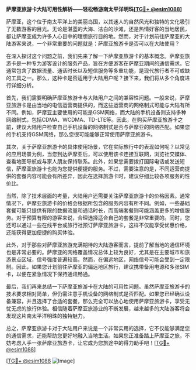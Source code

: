 **萨摩亚旅游卡大陆可用性解析——轻松畅游南太平洋明珠[[TG💪+ @esim1088](https://t.me/s/esim1088)]**

萨摩亚，这个位于南太平洋上的美丽岛国，以其迷人的自然风光和独特的文化吸引了无数游客的目光。无论是湛蓝的大海、洁白的沙滩，还是热情好客的当地居民，都让萨摩亚成为许多人心目中的理想旅行目的地。然而，对于计划前往萨摩亚的大陆游客来说，一个非常重要的问题就是：萨摩亚旅游卡是否可以在大陆使用？

在深入探讨这个问题之前，我们先来了解一下萨摩亚旅游卡的基本概念。萨摩亚旅游卡是一种专为游客设计的服务产品，旨在方便游客在萨摩亚期间的通信需求。它通常包含了数据流量、通话时长以及短信服务等多重功能，是现代旅行者不可或缺的工具之一。那么，这种卡是否适用于大陆用户呢？接下来，我们将从多个角度进行详细分析。

首先，我们需要明确萨摩亚旅游卡与大陆用户之间的兼容性问题。一般来说，萨摩亚旅游卡是由当地的电信运营商提供的，而这些运营商的网络制式可能与大陆有所不同。例如，萨摩亚主要使用的可能是GSM网络，而大陆的手机设备则支持多种网络制式，包括CDMA、WCDMA、TD-LTE等。因此，在购买萨摩亚旅游卡之前，建议大陆用户检查自己手机设备的网络制式是否与萨摩亚的网络匹配。如果您的手机支持GSM网络，那么您很可能能够正常使用萨摩亚旅游卡。

其次，关于萨摩亚旅游卡的具体使用场景，它在实际旅行中的表现如何呢？以常见的应用场景为例，当您到达萨摩亚后，可以使用该卡连接互联网，浏览社交媒体、查看地图导航或与家人朋友保持联系。此外，如果您需要拨打国际电话或发送短信，萨摩亚旅游卡也能为您提供便捷的服务。不过，需要注意的是，不同运营商提供的套餐内容可能会有所差异，因此在选择旅游卡时，建议仔细比较各项服务的性价比。

当然，除了技术层面的考量，大陆用户还需要关注萨摩亚旅游卡的价格因素。通常情况下，萨摩亚旅游卡的价格会根据所包含的服务内容有所不同。例如，一些基础套餐可能只提供有限的数据流量和通话时长，而高端套餐则可能涵盖更多的增值服务。对于预算有限的游客来说，合理选择适合自己的套餐是非常重要的。同时，您还可以通过一些在线平台或旅行社预订萨摩亚旅游卡，这样不仅能享受优惠价格，还能获得更加便捷的购买体验。

此外，对于那些对萨摩亚旅游充满期待的大陆游客而言，提前了解当地的通信环境也是非常必要的。萨摩亚的网络覆盖情况总体上较为良好，尤其是在主要城市和旅游景点区域，信号强度普遍较高。然而，在偏远地区，网络信号可能会受到一定限制。因此，如果您计划前往萨摩亚的偏远地区旅行，建议携带备用电源和多张SIM卡，以便在紧急情况下保持通讯畅通。

最后，我们再来总结一下萨摩亚旅游卡在大陆的可用性问题。虽然萨摩亚旅游卡的技术要求相对简单，但仍需注意手机设备的网络制式是否匹配。如果您已经确认设备兼容，并且选择了合适的套餐，那么完全可以放心地使用萨摩亚旅游卡，享受无忧无虑的旅行体验。相信随着萨摩亚旅游业的不断发展，越来越多的大陆游客将会发现这片南太平洋明珠的独特魅力。

总之，萨摩亚旅游卡对于大陆用户来说是一个非常实用的选择，它不仅能够满足您的通信需求，还能帮助您更好地融入当地生活。如果您正准备踏上萨摩亚之旅，不妨考虑入手一张萨摩亚旅游卡，让它成为您旅途中的得力助手吧！[[TG💪+ @esim1088](https://t.me/s/esim1088)] 

[[TG💪+ @esim1088](https://t.me/s/esim1088) ![Image](https://i.postimg.cc/4NQfJmqS/Snipaste-2025-05-13-00-14-12.png)]